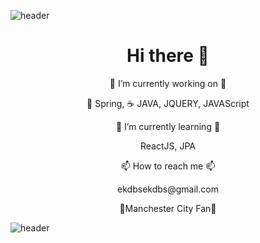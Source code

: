 ![header](https://capsule-render.vercel.app/api?type=slice&color=F3FA13&height=100&section=header&text=Hello%20World&fontSize=90)

<h1 align="center"> Hi there 👋 </h1>


<p align="center"> 🔭 I’m currently working on 🔭</p> <p align="center"> 🍃 Spring,  ☕ JAVA, JQUERY, JAVAScript</p>
<p align="center"> 🌱 I’m currently learning 🌱 </p> <p align="center"> ReactJS, JPA </p>
<p align="center"> 📫 How to reach me 📫 </p> <p align="center"> ekdbsekdbs@gmail.com </p>

<p align="center"> 💙Manchester City Fan💙 </p>





![header](https://capsule-render.vercel.app/api?type=slice&color=242BFA&height=100&section=footer)


